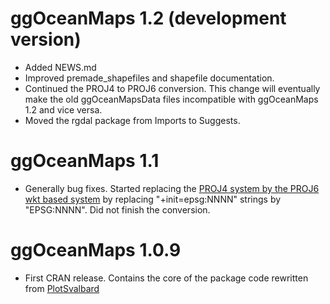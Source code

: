 # ggOceanMaps 1.2 (development version)

* Added NEWS.md
* Improved premade_shapefiles and shapefile documentation.
* Continued the PROJ4 to PROJ6 conversion. This change will eventually make the old ggOceanMapsData files incompatible with ggOceanMaps 1.2 and vice versa. 
* Moved the rgdal package from Imports to Suggests.
         
# ggOceanMaps 1.1

* Generally bug fixes. Started replacing the [PROJ4 system by the PROJ6 wkt based system](https://www.earthdatascience.org/courses/use-data-open-source-python/intro-vector-data-python/spatial-data-vector-shapefiles/epsg-proj4-coordinate-reference-system-formats-python/) by replacing "+init=epsg:NNNN" strings by "EPSG:NNNN". Did not finish the conversion. 

# ggOceanMaps 1.0.9

* First CRAN release. Contains the core of the package code rewritten from [PlotSvalbard](https://github.com/MikkoVihtakari/PlotSvalbard/)
